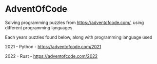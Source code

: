 # AdventOfCode

Solving programming puzzles from https://adventofcode.com/, using different programming languages

Each years puzzles found below, along with programming language used

2021 - Python - https://adventofcode.com/2021 

2022 - Rust - https://adventofcode.com/2022
